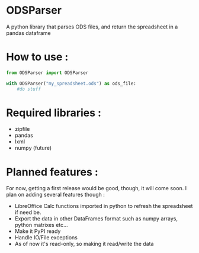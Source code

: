 # ODSParser
A python library that parses ODS files, and return the spreadsheet in a pandas dataframe

# How to use :

```python
from ODSParser import ODSParser

with ODSParser("my_spreadsheet.ods") as ods_file:
    #do stuff
```

# Required libraries :

- zipfile
- pandas
- lxml
- numpy (future)

# Planned features :

For now, getting a first release would be good, though, it will come soon. I plan on adding several features though :

- LibreOffice Calc functions imported in python to refresh the spreadsheet if need be.
- Export the data in other DataFrames format such as numpy arrays, python matrixes etc...
- Make it PyPI ready
- Handle IO/File exceptions
- As of now it's read-only, so making it read/write the data
